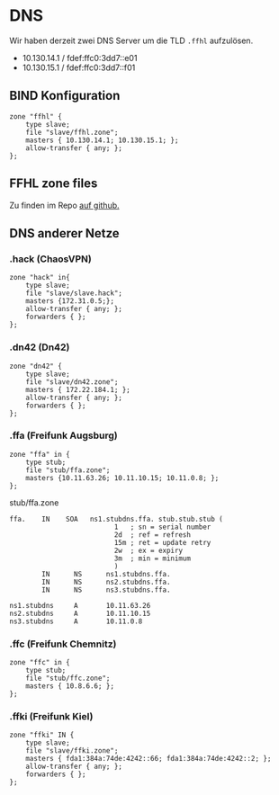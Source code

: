 # DNS

Wir haben derzeit zwei DNS Server um die TLD `.ffhl` aufzulösen.

 * 10.130.14.1 / fdef:ffc0:3dd7::e01
 * 10.130.15.1 / fdef:ffc0:3dd7::f01

## BIND Konfiguration

    zone "ffhl" {
        type slave;
        file "slave/ffhl.zone";
        masters { 10.130.14.1; 10.130.15.1; };
        allow-transfer { any; };
    };

## FFHL zone files

Zu finden im Repo [auf github.](https://github.com/MetaMeute/ffhl-dns)

## DNS anderer Netze

### .hack (ChaosVPN)

    zone "hack" in{
        type slave;
        file "slave/slave.hack";
        masters {172.31.0.5;};
        allow-transfer { any; };
        forwarders { };
    };


### .dn42 (Dn42)

    zone "dn42" {
        type slave;
        file "slave/dn42.zone";
        masters { 172.22.184.1; };
        allow-transfer { any; };
        forwarders { };
    };

### .ffa (Freifunk Augsburg)

    zone "ffa" in {
        type stub;
        file "stub/ffa.zone";
        masters {10.11.63.26; 10.11.10.15; 10.11.0.8; };
    };

stub/ffa.zone

    ffa.    IN    SOA   ns1.stubdns.ffa. stub.stub.stub (
                              1   ; sn = serial number
                              2d  ; ref = refresh
                              15m ; ret = update retry
                              2w  ; ex = expiry
                              3m  ; min = minimum
                              )
            IN      NS      ns1.stubdns.ffa.
            IN      NS      ns2.stubdns.ffa.
            IN      NS      ns3.stubdns.ffa.

    ns1.stubdns     A       10.11.63.26
    ns2.stubdns     A       10.11.10.15
    ns3.stubdns     A       10.11.0.8

### .ffc (Freifunk Chemnitz)

    zone "ffc" in {
        type stub;
        file "stub/ffc.zone";
        masters { 10.8.6.6; };
    };

### .ffki (Freifunk Kiel)

    zone "ffki" IN {
        type slave;
        file "slave/ffki.zone";
        masters { fda1:384a:74de:4242::66; fda1:384a:74de:4242::2; };
        allow-transfer { any; };
        forwarders { };
    };

